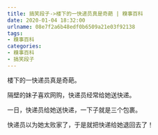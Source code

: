 ```yaml
---
title: 搞笑段子->楼下的一快递员真是奇葩 | 糗事百科
date: 2020-01-04 18:32:00
urlname: 08e7f2a6b48edf0b6509a21e03f92138
tags: 
- 糗事百科
categories:
- 糗事百科
- 搞笑段子
---
```

楼下的一快递员真是奇葩。

隔壁的妹子喜欢网购，快递员经常给她送快递。

一日，快递员给她送快递，一下子就是三个包裹。

快递员以为她太败家了，于是就把快递给她退回去了！


